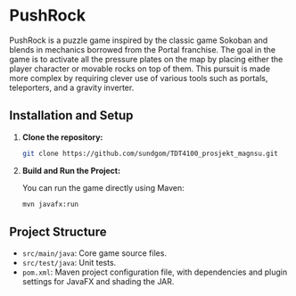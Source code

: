 
# PushRock

PushRock is a puzzle game inspired by the classic game Sokoban and blends in mechanics borrowed from the Portal franchise. The goal in the game is to activate all the pressure plates on the map by placing either the player character or movable rocks on top of them. This pursuit is made more complex by requiring clever use of various tools such as portals, teleporters, and a gravity inverter.

## Installation and Setup

1. **Clone the repository:**

   ```bash
   git clone https://github.com/sundgom/TDT4100_prosjekt_magnsu.git
   ```

2. **Build and Run the Project:**

   You can run the game directly using Maven:

   ```bash
   mvn javafx:run
   ```

## Project Structure

- `src/main/java`: Core game source files.
- `src/test/java`: Unit tests.
- `pom.xml`: Maven project configuration file, with dependencies and plugin settings for JavaFX and shading the JAR.

